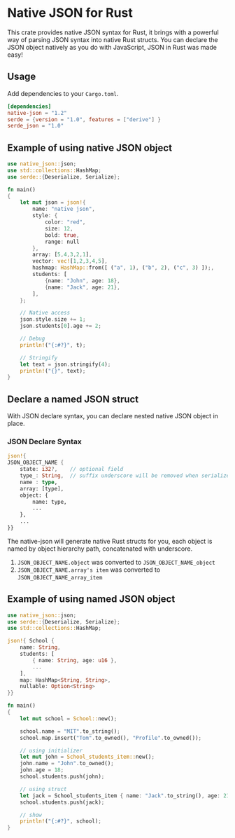 # Native JSON for Rust

This crate provides native JSON syntax for Rust, it brings with a powerful way of parsing JSON syntax into native Rust structs. You can declare the JSON object natively as you do with JavaScript, JSON in Rust was made easy!

## Usage
Add dependencies to your `Cargo.toml`.
```toml
[dependencies]
native-json = "1.2"
serde = {version = "1.0", features = ["derive"] }
serde_json = "1.0"
```

## Example of using native JSON object
```rust
use native_json::json;
use std::collections::HashMap;
use serde::{Deserialize, Serialize};

fn main()
{
    let mut json = json!{
        name: "native json",
        style: {
            color: "red",
            size: 12,
            bold: true,
            range: null
        },
        array: [5,4,3,2,1],
        vector: vec![1,2,3,4,5],
        hashmap: HashMap::from([ ("a", 1), ("b", 2), ("c", 3) ]);,
        students: [
            {name: "John", age: 18},
            {name: "Jack", age: 21},
        ],
    };

    // Native access
    json.style.size += 1;
    json.students[0].age += 2;

    // Debug
    println!("{:#?}", t);

    // Stringify
    let text = json.stringify(4);
    println!("{}", text);
}
```
## Declare a named JSON struct

With JSON declare syntax, you can declare nested native JSON object in place. 

### JSON Declare Syntax
```rust
json!{
JSON_OBJECT_NAME { 
    state: i32?,    // optional field
    type_: String,  // suffix underscore will be removed when serialize & deserialize
    name : type, 
    array: [type],
    object: {
        name: type,
        ...
    },
    ...
}}
```

The native-json will generate native Rust structs for you, each object is named by object hierarchy path, concatenated with underscore.

  1. `JSON_OBJECT_NAME.object` was converted to `JSON_OBJECT_NAME_object`
  2. `JSON_OBJECT_NAME.array's item` was converted to `JSON_OBJECT_NAME_array_item`

## Example of using named JSON object

```rust
use native_json::json;
use serde::{Deserialize, Serialize};
use std::collections::HashMap;

json!{ School {
    name: String,
    students: [
        { name: String, age: u16 },
        ...
    ],
    map: HashMap<String, String>,
    nullable: Option<String>
}}

fn main()
{
    let mut school = School::new();

    school.name = "MIT".to_string();
    school.map.insert("Tom".to_owned(), "Profile".to_owned());

    // using initializer
    let mut john = School_students_item::new();
    john.name = "John".to_owned();
    john.age = 18;
    school.students.push(john);

    // using struct
    let jack = School_students_item { name: "Jack".to_string(), age: 21 };
    school.students.push(jack);

    // show
    println!("{:#?}", school);
}
```

